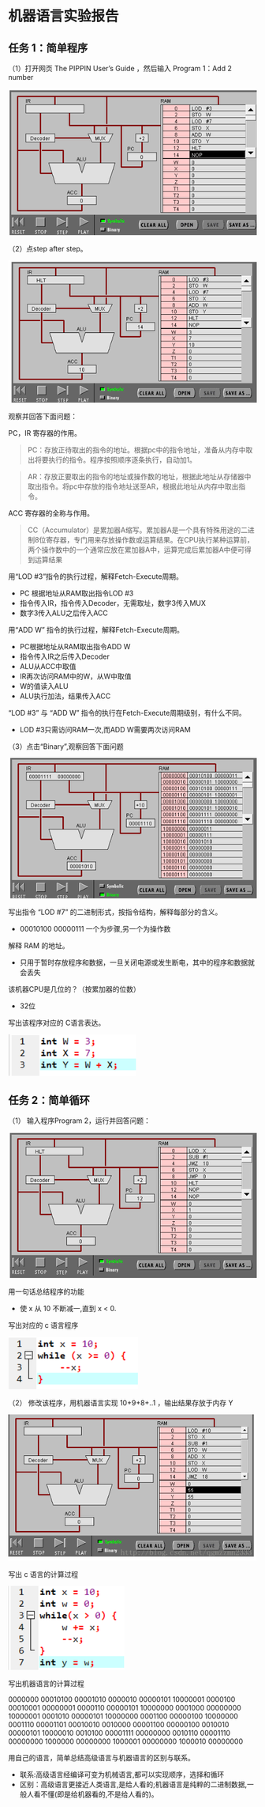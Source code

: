 # 机器语言实验报告
## 任务 1：简单程序
（1）打开网页 The PIPPIN User’s Guide ，然后输入 Program 1：Add 2 number


![](images/1-Input.png)


（2）点step after step。


![](images/1-Finish.png)


观察并回答下面问题：


PC，IR 寄存器的作用。


> PC：存放正待取出的指令的地址。根据pc中的指令地址，准备从内存中取出将要执行的指令。程序按照顺序逐条执行，自动加1。


> AR：存放正要取出的指令的地址或操作数的地址，根据此地址从存储器中取出指令。将pc中存放的指令地址送至AR，根据此地址从内存中取出指令。


ACC 寄存器的全称与作用。


> CC（Accumulator）是累加器A缩写。累加器A是一个具有特殊用途的二进制8位寄存器，专门用来存放操作数或运算结果。在CPU执行某种运算前，两个操作数中的一个通常应放在累加器A中，运算完成后累加器A中便可得到运算结果


用“LOD #3”指令的执行过程，解释Fetch-Execute周期。

* PC 根据地址从RAM取出指令LOD #3 
* 指令传入IR，指令传入Decoder，无需取址，数字3传入MUX 
* 数字3传入ALU之后传入ACC

用“ADD W” 指令的执行过程，解释Fetch-Execute周期。

* PC根据地址从RAM取出指令ADD W 
* 指令传入IR之后传入Decoder 
* ALU从ACC中取值 
* IR再次访问RAM中的W，从W中取值 
* W的值读入ALU 
* ALU执行加法，结果传入ACC

“LOD #3” 与 “ADD W” 指令的执行在Fetch-Execute周期级别，有什么不同。

* LOD #3只需访问RAM一次,而ADD W需要两次访问RAM

（3）点击“Binary”,观察回答下面问题


![](images/1-Binary.png)


写出指令 “LOD #7” 的二进制形式，按指令结构，解释每部分的含义。


* 00010100 00000111 一个为步骤,另一个为操作数


解释 RAM 的地址。

* 只用于暂时存放程序和数据，一旦关闭电源或发生断电，其中的程序和数据就会丢失

该机器CPU是几位的？（按累加器的位数）

* 32位

写出该程序对应的 C语言表达。

![](images/755.png)

## 任务 2：简单循环


（1） 输入程序Program 2，运行并回答问题：


![](images/2-Finish.png)


用一句话总结程序的功能


* 使 x 从 10 不断减一,直到 x < 0.


写出对应的 c 语言程序


![](images/738.png)



（2） 修改该程序，用机器语言实现 10+9+8+..1 ，输出结果存放于内存 Y



![](images/3-Finish.png)


写出 c 语言的计算过程


![](images/852.png)


写出机器语言的计算过程

0000000 00010100 00001010 
0000010 00000101 10000001 
0000100 00010001 00000001 
0000110 00000101 10000000 
0001000 00000000 10000001 
0001010 00000101 10000000 
0001100 00000100 10000000 
0001110 00001101 00010010 
0010000 00001100 00000100 
0010010 00000101 10000010 
0010100 00001111 00000000 
0010110 00001110 00000000 
1000000 00000000 
1000001 00000000 
1000010 00000000  

用自己的语言，简单总结高级语言与机器语言的区别与联系。


* 联系:高级语言经编译可变为机械语言,都可以实现顺序，选择和循环 
* 区别：高级语言更接近人类语言,是给人看的;机器语言是纯粹的二进制数据,一般人看不懂(即是给机器看的,不是给人看的)。